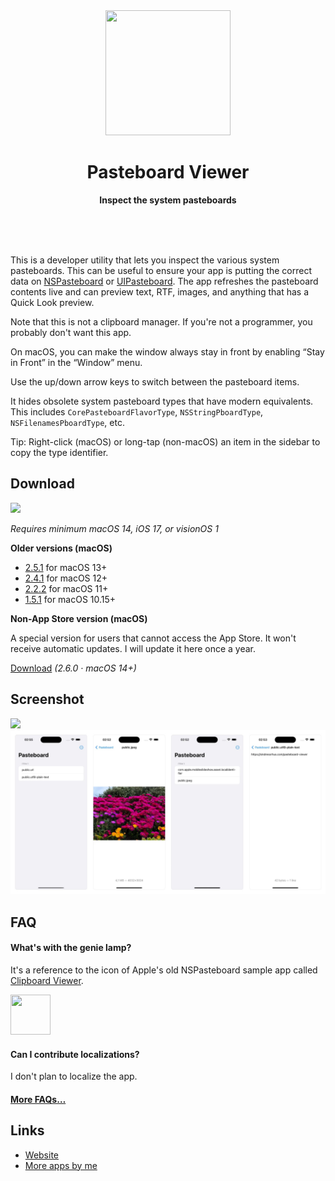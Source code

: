 <div align="center">
	<a href="https://sindresorhus.com/pasteboard-viewer">
		<img src="Stuff/AppIcon-readme.png" width="200" height="200">
	</a>
	<h1>Pasteboard Viewer</h1>
	<p>
		<b>Inspect the system pasteboards</b>
	</p>
	<br>
	<br>
	<br>
</div>

This is a developer utility that lets you inspect the various system pasteboards. This can be useful to ensure your app is putting the correct data on [NSPasteboard](https://developer.apple.com/documentation/appkit/nspasteboard) or [UIPasteboard](https://developer.apple.com/documentation/uikit/uipasteboard/). The app refreshes the pasteboard contents live and can preview text, RTF, images, and anything that has a Quick Look preview.

Note that this is not a clipboard manager. If you're not a programmer, you probably don't want this app.

On macOS, you can make the window always stay in front by enabling “Stay in Front” in the “Window” menu.

Use the up/down arrow keys to switch between the pasteboard items.

It hides obsolete system pasteboard types that have modern equivalents. This includes `CorePasteboardFlavorType`, `NSStringPboardType`, `NSFilenamesPboardType`, etc.

Tip: Right-click (macOS) or long-tap (non-macOS) an item in the sidebar to copy the type identifier.

## Download

[![](https://sindresorhus.com/assets/download-on-app-store-badge.svg)](https://apps.apple.com/app/id1499215709)

*Requires minimum macOS 14, iOS 17, or visionOS 1*

**Older versions (macOS)**

- [2.5.1](https://github.com/sindresorhus/Pasteboard-Viewer/releases/download/v2.5.1/Pasteboard.Viewer.2.5.1.-.macOS.13.zip) for macOS 13+
- [2.4.1](https://github.com/sindresorhus/meta/files/13539167/Pasteboard-Viewer-2.4.1-macOS-12.zip) for macOS 12+
- [2.2.2](https://github.com/sindresorhus/Pasteboard-Viewer/releases/download/v2.2.2/Pasteboard.Viewer.2.2.2.-.macOS.11.zip) for macOS 11+
- [1.5.1](https://github.com/sindresorhus/Pasteboard-Viewer/releases/tag/v1.5.1) for macOS 10.15+

**Non-App Store version (macOS)**

A special version for users that cannot access the App Store. It won't receive automatic updates. I will update it here once a year.

[Download](https://www.dropbox.com/scl/fi/z6tj464zryabggzlydcy3/Pasteboard-Viewer-2.6.0-1705413886.zip?rlkey=dnap7eyta0e1xm28clsqkuclf&raw=1) *(2.6.0 · macOS 14+)*

## Screenshot

![](Stuff/screenshot1.jpg)
![](Stuff/screenshot2.jpg)

## FAQ

#### What's with the genie lamp?

It's a reference to the icon of Apple's old NSPasteboard sample app called [Clipboard Viewer](https://developer.apple.com/library/archive/samplecode/ClipboardViewer/Introduction/Intro.html).

<img src="https://user-images.githubusercontent.com/170270/74718709-5a658a80-5265-11ea-8c93-02a12f72f8d1.png" width="64" height="64">

#### Can I contribute localizations?

I don't plan to localize the app.

#### [More FAQs…](https://sindresorhus.com/apps/faq)

## Links

- [Website](https://sindresorhus.com/pasteboard-viewer)
- [More apps by me](https://sindresorhus.com/apps)
